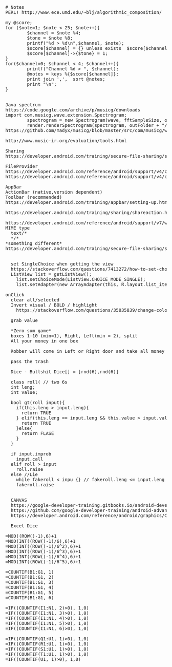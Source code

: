 <pre>
# Notes
PERL! http://www.ece.umd.edu/~blj/algorithmic_composition/

my @score;
for ($note=1; $note < 25; $note++){
        $channel = $note %4;
        $tone = $note %8;
        printf("%d > %d\n",$channel, $note);
        $score[$channel] = {} unless exists  $score[$channel];
        $score[$channel]->{$tone} = 1;
}
for($channel=0; $channel < 4; $channel++){
        printf("Channel %d > ", $channel);
        @notes = keys %{$score[$channel]};
        print join ',',  sort @notes;
        print "\n";
}


Java spectrum
https://code.google.com/archive/p/musicg/downloads
import com.musicg.wave.extension.Spectrogram;
		spectrogram = new Spectrogram(wave, fftSampleSize, overlapFactor);
		render.renderSpectrogram(spectrogram, outFolder + "/"+filename+"2.jpg");
https://github.com/madyx/musicg/blob/master/src/com/musicg/wave/extension/Spectrogram.java

http://www.music-ir.org/evaluation/tools.html

Sharing
https://developer.android.com/training/secure-file-sharing/setup-sharing.html

FileProvider
https://developer.android.com/reference/android/support/v4/content/FileProvider.html 
https://developer.android.com/reference/android/support/v4/content/FileProvider.html

AppBar
ActionBar (native,version dependent)
Toolbar (recommended)
https://developer.android.com/training/appbar/setting-up.html#java

https://developer.android.com/training/sharing/shareaction.html

https://developer.android.com/reference/android/support/v7/widget/ShareActionProvider.html
MIME type
  text/*
  */*
*something different*
https://developer.android.com/training/secure-file-sharing/setup-sharing.html
  
  
  set SingleChoice when getting the view
  https://stackoverflow.com/questions/7413272/how-to-set-choice-mode-single-for-listview-with-images
  ListView list = getListView();
    list.setChoiceMode(ListView.CHOICE_MODE_SINGLE);
    list.setAdapter(new ArrayAdapter<String>(this, R.layout.list_item,
  
onClick
  clear all/selected
  Invert visual / BOLD / highlight
    https://stackoverflow.com/questions/35035839/change-color-of-one-textview-on-listview-without-change-others
    
  grab value
  
  *Zero sum game*
  boxes 1-10 (min=1), Right, Left(min = 2), split
  All your money in one box
  
  Robber will come in Left or Right door and take all money on that side
  
  pass the trash
  
  Dice - Bullshit Dice[] = [rnd(6),rnd(6)]
  
  class roll( // two 6s
  int leng;
  int value;
  
  bool gt(roll input){
    if(this.leng > input.leng){
      return TRUE
    } elif(this.leng == input.leng && this.value > input.value){
      return TRUE
    }else{
      return FLASE
    }
  }     
  
  if input.improb
    input.call
  elif roll > input
    roll.raise
  else //Lie
    while fakeroll < inpu {} // fakeroll.leng <= input.leng +1
    fakeroll.raise
  
  
  CANVAS
  https://google-developer-training.gitbooks.io/android-developer-advanced-course-practicals/unit-5-advanced-graphics-and-views/lesson-11-canvas/11-1a-p-create-a-simple-canvas/11-1a-p-create-a-simple-canvas.html
  https://github.com/google-developer-training/android-advanced/blob/master/SimpleCanvas/app/src/main/java/com/example/simplecanvas/MainActivity.java
  https://developer.android.com/reference/android/graphics/Canvas.html
  
  Excel Dice
  
=MOD((ROW()-1),6)+1
=MOD(INT((ROW()-1)/6),6)+1
=MOD(INT((ROW()-1)/6^2),6)+1
=MOD(INT((ROW()-1)/6^3),6)+1
=MOD(INT((ROW()-1)/6^4),6)+1
=MOD(INT((ROW()-1)/6^5),6)+1

=COUNTIF(B1:G1, 1)
=COUNTIF(B1:G1, 2)
=COUNTIF(B1:G1, 3)
=COUNTIF(B1:G1, 4)
=COUNTIF(B1:G1, 5)
=COUNTIF(B1:G1, 6)

=IF((COUNTIF(I1:N1, 2)>0), 1,0)
=IF((COUNTIF(I1:N1, 3)>0), 1,0)
=IF((COUNTIF(I1:N1, 4)>0), 1,0)
=IF((COUNTIF(I1:N1, 5)>0), 1,0)
=IF((COUNTIF(I1:N1, 6)>0), 1,0)

=IF((COUNTIF(Q1:U1, 1)>0), 1,0)
=IF((COUNTIF(R1:U1, 1)>0), 1,0)
=IF((COUNTIF(S1:U1, 1)>0), 1,0)
=IF((COUNTIF(T1:U1, 1)>0), 1,0)
=IF((COUNTIF(U1, 1)>0), 1,0)
</pre>
